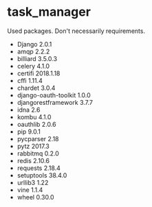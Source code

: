 # task_manager

Used packages. Don't necessarily requirements.

 * Django	2.0.1	
 * amqp	2.2.2	
 * billiard	3.5.0.3
 * celery	4.1.0	
 * certifi	2018.1.18	
 * cffi	1.11.4	
 * chardet	3.0.4	
 * django-oauth-toolkit	1.0.0	
 * djangorestframework	3.7.7	
 * idna	2.6	
 * kombu	4.1.0	
 * oauthlib	2.0.6	
 * pip	9.0.1	
 * pycparser	2.18	
 * pytz	2017.3	
 * rabbitmq	0.2.0	
 * redis	2.10.6
 * requests	2.18.4	
 * setuptools	38.4.0
 * urllib3	1.22	
 * vine	1.1.4	
 * wheel	0.30.0	
